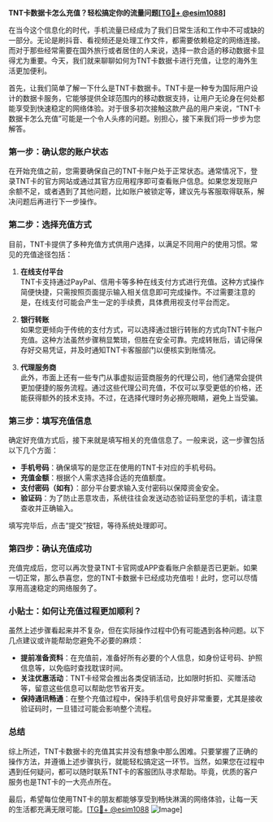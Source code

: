 **TNT卡数据卡怎么充值？轻松搞定你的流量问题[[TG💪+ @esim1088](https://t.me/s/esim1088)]**

在当今这个信息化的时代，手机流量已经成为了我们日常生活和工作中不可或缺的一部分。无论是刷抖音、看视频还是处理工作文件，都需要依赖稳定的网络连接。而对于那些经常需要在国外旅行或者居住的人来说，选择一款合适的移动数据卡显得尤为重要。今天，我们就来聊聊如何为TNT卡数据卡进行充值，让您的海外生活更加便利。

首先，让我们简单了解一下什么是TNT卡数据卡。TNT卡是一种专为国际用户设计的数据卡服务，它能够提供全球范围内的移动数据支持，让用户无论身在何处都能享受到快速稳定的网络体验。对于很多初次接触这款产品的用户来说，“TNT卡数据卡怎么充值”可能是一个令人头疼的问题。别担心，接下来我们将一步步为您解答。

### **第一步：确认您的账户状态**
在开始充值之前，您需要确保自己的TNT卡账户处于正常状态。通常情况下，登录TNT卡的官方网站或通过其官方应用程序即可查看账户信息。如果您发现账户余额不足，或者遇到了其他问题，比如账户被锁定等，建议先与客服取得联系，解决问题后再进行下一步操作。

### **第二步：选择充值方式**
目前，TNT卡提供了多种充值方式供用户选择，以满足不同用户的使用习惯。常见的充值途径包括：

1. **在线支付平台**  
   TNT卡支持通过PayPal、信用卡等多种在线支付方式进行充值。这种方式操作简便快捷，只需按照页面提示输入相关信息即可完成操作。不过需要注意的是，在线支付可能会产生一定的手续费，具体费用视支付平台而定。

2. **银行转账**  
   如果您更倾向于传统的支付方式，可以选择通过银行转账的方式向TNT卡账户充值。这种方法虽然步骤稍显繁琐，但胜在安全可靠。完成转账后，请记得保存好交易凭证，并及时通知TNT卡客服部门以便核实到账情况。

3. **代理服务商**  
   此外，市面上还有一些专门从事虚拟运营商服务的代理公司，他们通常会提供更加便捷的服务流程。通过这些代理公司充值，不仅可以享受更低的价格，还能获得额外的技术支持。不过，在选择代理时务必擦亮眼睛，避免上当受骗。

### **第三步：填写充值信息**
确定好充值方式后，接下来就是填写相关的充值信息了。一般来说，这一步骤包括以下几个方面：

- **手机号码**：确保填写的是您正在使用的TNT卡对应的手机号码。
- **充值金额**：根据个人需求选择合适的充值额度。
- **支付密码（如有）**：部分平台要求输入支付密码以保障资金安全。
- **验证码**：为了防止恶意攻击，系统往往会发送动态验证码至您的手机，请注意查收并正确输入。

填写完毕后，点击“提交”按钮，等待系统处理即可。

### **第四步：确认充值成功**
充值完成后，您可以再次登录TNT卡官网或APP查看账户余额是否已更新。如果一切正常，那么恭喜您，您的TNT卡数据卡已经成功充值啦！此时，您可以尽情享用高速稳定的网络服务了。

### **小贴士：如何让充值过程更加顺利？**
虽然上述步骤看起来并不复杂，但在实际操作过程中仍有可能遇到各种问题。以下几点建议或许能帮助您避免不必要的麻烦：

- **提前准备资料**：在充值前，准备好所有必要的个人信息，如身份证号码、护照信息等，以免临时查找耽误时间。
- **关注优惠活动**：TNT卡经常会推出各类促销活动，比如限时折扣、买赠活动等，留意这些信息可以帮助您节省开支。
- **保持通讯畅通**：在整个充值过程中，保持手机信号良好非常重要，尤其是接收验证码时，一旦错过可能会影响整个流程。

### **总结**
综上所述，TNT卡数据卡的充值其实并没有想象中那么困难。只要掌握了正确的操作方法，并遵循上述步骤执行，就能轻松搞定这一环节。当然，如果您在过程中遇到任何疑问，都可以随时联系TNT卡的客服团队寻求帮助。毕竟，优质的客户服务也是TNT卡的一大亮点所在。

最后，希望每位使用TNT卡的朋友都能够享受到畅快淋漓的网络体验，让每一天的生活都充满无限可能。[[TG💪+ @esim1088](https://t.me/s/esim1088) ![Image](https://i.postimg.cc/4NQfJmqS/Snipaste-2025-05-13-00-14-12.png)]
